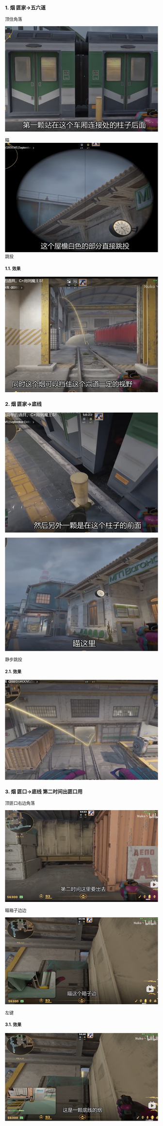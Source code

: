 ### 1. 烟 匪家->五六道
顶住角落

![alt text](../../assets/de_train/T_spawn_to_5_6.png)

瞄
![alt text](../../assets/de_train/D53[V]OO}M9SQ9}U{`T]A1A.png)
跳投

#### 1.1. 效果

![alt text](<../../assets/de_train/PVGKD{GW`E8(@QRXYIKMWGM.png>)

### 2. 烟 匪家->底线

![alt text](<../../assets/de_train/{BBV)TNOXIQ$KCWNG6OC2$T.png>)

![alt text](<../../assets/de_train/7L7@)PA11UUZNU[)5)3`]HO.png>)

静步跳投

#### 2.1. 效果

![alt text](../../assets/de_train/image-22.png)

### 3. 烟 匪口->底线 第二时间出匪口用
顶匪口右边角落

![alt text](../../assets/de_train/image-7.png)

瞄箱子边边

![alt text](../../assets/de_train/image-8.png)

左键 

#### 3.1. 效果
![alt text](../../assets/de_train/image-16.png)